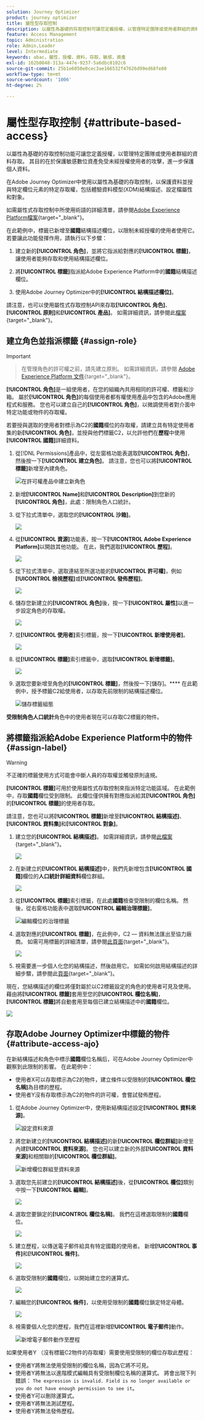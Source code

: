 ```yaml
---
solution: Journey Optimizer
product: journey optimizer
title: 屬性型存取控制
description: 以屬性為基礎的存取控制可讓您定義授權，以管理特定團隊或使用者群組的資料存取。
feature: Access Management
topic: Administration
role: Admin,Leader
level: Intermediate
keywords: abac，屬性，授權，資料，存取，敏感，資產
exl-id: 162b0848-313a-447e-9237-5a6dbc8102c6
source-git-commit: 25b1e6050e0cec3ae166532f47626d99ed68fe80
workflow-type: tm+mt
source-wordcount: '1006'
ht-degree: 2%

---
```


# 屬性型存取控制 {#attribute-based-access}

以屬性為基礎的存取控制功能可讓您定義授權，以管理特定團隊或使用者群組的資料存取。 其目的在於保護敏感數位資產免受未經授權使用者的攻擊，進一步保護個人資料。

在Adobe Journey Optimizer中使用以屬性為基礎的存取控制，以保護資料並授與特定欄位元素的特定存取權，包括體驗資料模型(XDM)結構描述、設定檔屬性和對象。

如需屬性式存取控制中所使用術語的詳細清單，請參閱[Adobe Experience Platform檔案](https://experienceleague.adobe.com/docs/experience-platform/access-control/abac/overview.html?lang=zh-Hant){target="_blank"}。

在此範例中，標籤已新增至&#x200B;**國籍**&#x200B;結構描述欄位，以限制未經授權的使用者使用它。 若要讓此功能發揮作用，請執行以下步驟：

1. 建立新的&#x200B;**[!UICONTROL 角色]**，並將它指派給對應的&#x200B;**[!UICONTROL 標籤]**，讓使用者能夠存取和使用結構描述欄位。

1. 將&#x200B;**[!UICONTROL 標籤]**&#x200B;指派給Adobe Experience Platform中的&#x200B;**國籍**&#x200B;結構描述欄位。

1. 使用Adobe Journey Optimizer中的&#x200B;**[!UICONTROL 結構描述欄位]**。

請注意，也可以使用屬性式存取控制API來存取&#x200B;**[!UICONTROL 角色]**、**[!UICONTROL 原則]**&#x200B;和&#x200B;**[!UICONTROL 產品]**。 如需詳細資訊，請參閱此[檔案](https://experienceleague.adobe.com/docs/experience-platform/access-control/abac/abac-api/overview.html){target="_blank"}。

## 建立角色並指派標籤 {#assign-role}

>[!IMPORTANT]
>
>>在管理角色的許可權之前，請先建立原則。 如需詳細資訊，請參閱 [Adobe Experience Platform 文件](https://experienceleague.adobe.com/docs/experience-platform/access-control/abac/permissions-ui/policies.html){target="_blank"}。

**[!UICONTROL 角色]**&#x200B;是一組使用者，在您的組織內共用相同的許可權、標籤和沙箱。 屬於&#x200B;**[!UICONTROL 角色]**&#x200B;的每個使用者都有權使用產品中包含的Adobe應用程式和服務。 您也可以建立自己的&#x200B;**[!UICONTROL 角色]**，以微調使用者對介面中特定功能或物件的存取權。

若要授與選取的使用者對標示為C2的&#x200B;**國籍**&#x200B;欄位的存取權，請建立具有特定使用者集的新&#x200B;**[!UICONTROL 角色]**，並授與他們標籤C2，以允許他們在&#x200B;**歷程**&#x200B;中使用&#x200B;**[!UICONTROL 國籍]**&#x200B;詳細資料。

1. 從[!DNL Permissions]產品中，從左窗格功能表選取&#x200B;**[!UICONTROL 角色]**，然後按一下&#x200B;**[!UICONTROL 建立角色]**。 請注意，您也可以將&#x200B;**[!UICONTROL 標籤]**&#x200B;新增至內建角色。

   ![在許可權產品中建立新角色](assets/role_1.png)

1. 新增&#x200B;**[!UICONTROL Name]**&#x200B;和&#x200B;**[!UICONTROL Description]**&#x200B;到您新的&#x200B;**[!UICONTROL 角色]**，此處：限制角色人口統計。

1. 從下拉式清單中，選取您的&#x200B;**[!UICONTROL 沙箱]**。

   ![](assets/role_2.png)

1. 從&#x200B;**[!UICONTROL 資源]**&#x200B;功能表，按一下&#x200B;**[!UICONTROL Adobe Experience Platform]**&#x200B;以開啟其他功能。 在此，我們選取&#x200B;**[!UICONTROL 歷程]**。

   ![](assets/role_3.png)

1. 從下拉式清單中，選取連結至所選功能的&#x200B;**[!UICONTROL 許可權]**，例如&#x200B;**[!UICONTROL 檢視歷程]**&#x200B;或&#x200B;**[!UICONTROL 發佈歷程]**。

   ![](assets/role_6.png)

1. 儲存您新建立的&#x200B;**[!UICONTROL 角色]**&#x200B;後，按一下&#x200B;**[!UICONTROL 屬性]**&#x200B;以進一步設定角色的存取權。

   ![](assets/role_7.png)

1. 從&#x200B;**[!UICONTROL 使用者]**&#x200B;索引標籤，按一下&#x200B;**[!UICONTROL 新增使用者]**。

   ![](assets/role_8.png)

1. 從&#x200B;**[!UICONTROL 標籤]**&#x200B;索引標籤中，選取&#x200B;**[!UICONTROL 新增標籤]**。

   ![](assets/role_9.png)

1. 選取您要新增至角色的&#x200B;**[!UICONTROL 標籤]**，然後按一下[儲存]。**** 在此範例中，授予標籤C2給使用者，以存取先前限制的結構描述欄位。

   ![儲存標籤組態](assets/role_4.png)

**受限制角色人口統計**&#x200B;角色中的使用者現在可以存取C2標籤的物件。

## 將標籤指派給Adobe Experience Platform中的物件 {#assign-label}

>[!WARNING]
>
>不正確的標籤使用方式可能會中斷人員的存取權並觸發原則違規。

**[!UICONTROL 標籤]**&#x200B;可用於使用屬性式存取控制來指派特定功能區域。 在此範例中，存取&#x200B;**國籍**&#x200B;欄位受到限制。 此欄位僅供擁有對應指派給其&#x200B;**[!UICONTROL 角色]**&#x200B;的&#x200B;**[!UICONTROL 標籤]**&#x200B;的使用者存取。

請注意，您也可以將&#x200B;**[!UICONTROL 標籤]**&#x200B;新增至&#x200B;**[!UICONTROL 結構描述]**、**[!UICONTROL 資料集]**&#x200B;和&#x200B;**[!UICONTROL 對象]**。

1. 建立您的&#x200B;**[!UICONTROL 結構描述]**。 如需詳細資訊，請參閱[此檔案](https://experienceleague.adobe.com/docs/experience-platform/xdm/schema/composition.html?lang=zh-Hant){target="_blank"}。

   ![](assets/label_1.png)

1. 在新建立的&#x200B;**[!UICONTROL 結構描述]**&#x200B;中，我們先新增包含&#x200B;**[!UICONTROL 國籍]**&#x200B;欄位的&#x200B;**人口統計詳細資料**&#x200B;欄位群組。

   ![](assets/label_2.png)

1. 從&#x200B;**[!UICONTROL 標籤]**&#x200B;索引標籤，在此處&#x200B;**國籍**&#x200B;檢查受限制的欄位名稱。 然後，從右窗格功能表中選取&#x200B;**[!UICONTROL 編輯治理標籤]**。

   ![編輯欄位的治理標籤](assets/label_3.png)

1. 選取對應的&#x200B;**[!UICONTROL 標籤]**，在此例中，C2 — 資料無法匯出至協力廠商。 如需可用標籤的詳細清單，請參閱[此頁面](https://experienceleague.adobe.com/docs/experience-platform/data-governance/labels/reference.html#contract-labels){target="_blank"}。

   ![](assets/label_4.png)

1. 視需要進一步個人化您的結構描述，然後啟用它。 如需如何啟用結構描述的詳細步驟，請參閱此[頁面](https://experienceleague.adobe.com/docs/experience-platform/xdm/ui/resources/schemas.html#profile){target="_blank"}。

現在，您結構描述的欄位將僅對屬於以C2標籤設定的角色的使用者可見及使用。 藉由將&#x200B;**[!UICONTROL 標籤]**&#x200B;套用至您的&#x200B;**[!UICONTROL 欄位名稱]**，**[!UICONTROL 標籤]**&#x200B;將自動套用至每個已建立結構描述中的&#x200B;**國籍**&#x200B;欄位。

![](assets/label_5.png)

## 存取Adobe Journey Optimizer中標籤的物件 {#attribute-access-ajo}

在新結構描述和角色中標示&#x200B;**國籍**&#x200B;欄位名稱后，可在Adobe Journey Optimizer中觀察到此限制的影響。 在此範例中：

* 使用者X可以存取標示為C2的物件，建立條件以受限制的&#x200B;**[!UICONTROL 欄位名稱]**&#x200B;為目標的歷程。
* 使用者Y沒有存取標示為C2的物件的許可權，會嘗試發佈歷程。


1. 從Adobe Journey Optimizer中，使用新結構描述設定&#x200B;**[!UICONTROL 資料來源]**。

   ![設定資料來源](assets/journey_1.png)

1. 將您新建立的&#x200B;**[!UICONTROL 結構描述]**&#x200B;的新&#x200B;**[!UICONTROL 欄位群組]**&#x200B;新增至內建&#x200B;**[!UICONTROL 資料來源]**。 您也可以建立新的外部&#x200B;**[!UICONTROL 資料來源]**&#x200B;和相關聯的&#x200B;**[!UICONTROL 欄位群組]**。

   ![新增欄位群組至資料來源](assets/journey_2.png)

1. 選取您先前建立的&#x200B;**[!UICONTROL 結構描述]**&#x200B;後，從&#x200B;**[!UICONTROL 欄位]**&#x200B;類別中按一下&#x200B;**[!UICONTROL 編輯]**。

   ![](assets/journey_3.png)

1. 選取您要鎖定的&#x200B;**[!UICONTROL 欄位名稱]**。 我們在這裡選取限制的&#x200B;**國籍**&#x200B;欄位。

   ![](assets/journey_4.png)

1. 建立歷程，以傳送電子郵件給具有特定國籍的使用者。 新增&#x200B;**[!UICONTROL 事件]**&#x200B;和&#x200B;**[!UICONTROL 條件]**。

   ![](assets/journey_5.png)

1. 選取受限制的&#x200B;**國籍**&#x200B;欄位，以開始建立您的運算式。

   ![](assets/journey_6.png)

1. 編輯您的&#x200B;**[!UICONTROL 條件]**，以使用受限制的&#x200B;**國籍**&#x200B;欄位鎖定特定母體。

   ![](assets/journey_7.png)

1. 視需要個人化您的歷程，我們在這裡新增&#x200B;**[!UICONTROL 電子郵件]**&#x200B;動作。

   ![新增電子郵件動作至歷程](assets/journey_8.png)

如果使用者Y （沒有標籤C2物件的存取權）需要使用受限制的欄位存取此歷程：

* 使用者Y將無法使用受限制的欄位名稱，因為它將不可見。
* 使用者Y將無法以進階模式編輯具有受限制欄位名稱的運算式。 將會出現下列錯誤： `The expression is invalid. Field is no longer available or you do not have enough permission to see it`。
* 使用者Y可以刪除運算式。
* 使用者Y將無法測試歷程。
* 使用者Y將無法發佈歷程。